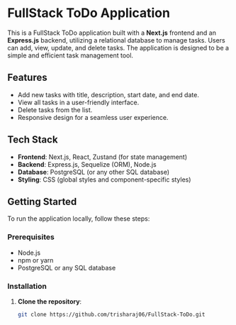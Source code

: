 # FullStack ToDo Application

This is a FullStack ToDo application built with a **Next.js** frontend and an **Express.js** backend, utilizing a relational database to manage tasks. Users can add, view, update, and delete tasks. The application is designed to be a simple and efficient task management tool.

## Features

- Add new tasks with title, description, start date, and end date.
- View all tasks in a user-friendly interface.
- Delete tasks from the list.
- Responsive design for a seamless user experience.

## Tech Stack

- **Frontend**: Next.js, React, Zustand (for state management)
- **Backend**: Express.js, Sequelize (ORM), Node.js
- **Database**: PostgreSQL (or any other SQL database)
- **Styling**: CSS (global styles and component-specific styles)

## Getting Started

To run the application locally, follow these steps:

### Prerequisites

- Node.js 
- npm or yarn
- PostgreSQL or any SQL database

### Installation

1. **Clone the repository**:

   ```bash
   git clone https://github.com/trisharaj06/FullStack-ToDo.git
